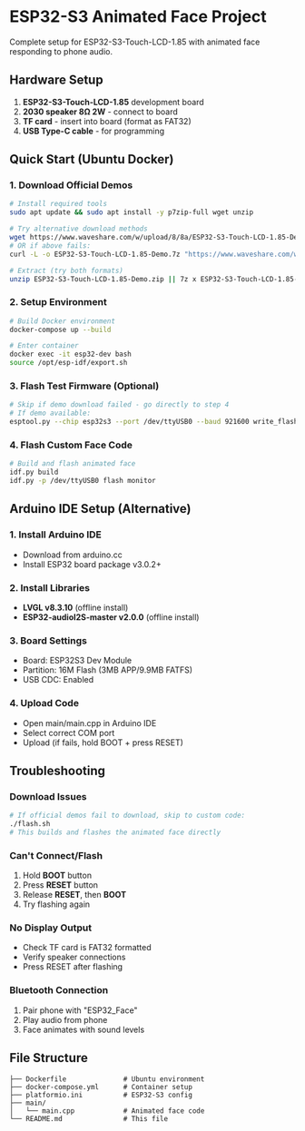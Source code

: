 # ESP32-S3 Animated Face Project

Complete setup for ESP32-S3-Touch-LCD-1.85 with animated face responding to phone audio.

## Hardware Setup
1. **ESP32-S3-Touch-LCD-1.85** development board
2. **2030 speaker 8Ω 2W** - connect to board
3. **TF card** - insert into board (format as FAT32)
4. **USB Type-C cable** - for programming

## Quick Start (Ubuntu Docker)

### 1. Download Official Demos
```bash
# Install required tools
sudo apt update && sudo apt install -y p7zip-full wget unzip

# Try alternative download methods
wget https://www.waveshare.com/w/upload/8/8a/ESP32-S3-Touch-LCD-1.85-Demo.7z
# OR if above fails:
curl -L -o ESP32-S3-Touch-LCD-1.85-Demo.7z "https://www.waveshare.com/w/upload/8/8a/ESP32-S3-Touch-LCD-1.85-Demo.7z"

# Extract (try both formats)
unzip ESP32-S3-Touch-LCD-1.85-Demo.zip || 7z x ESP32-S3-Touch-LCD-1.85-Demo.7z
```

### 2. Setup Environment
```bash
# Build Docker environment
docker-compose up --build

# Enter container
docker exec -it esp32-dev bash
source /opt/esp-idf/export.sh
```

### 3. Flash Test Firmware (Optional)
```bash
# Skip if demo download failed - go directly to step 4
# If demo available:
esptool.py --chip esp32s3 --port /dev/ttyUSB0 --baud 921600 write_flash -z 0x0 ESP32-S3-Touch-LCD-1.85-Demo/Firmware/firmware.bin
```

### 4. Flash Custom Face Code
```bash
# Build and flash animated face
idf.py build
idf.py -p /dev/ttyUSB0 flash monitor
```

## Arduino IDE Setup (Alternative)

### 1. Install Arduino IDE
- Download from arduino.cc
- Install ESP32 board package v3.0.2+

### 2. Install Libraries
- **LVGL v8.3.10** (offline install)
- **ESP32-audioI2S-master v2.0.0** (offline install)

### 3. Board Settings
- Board: ESP32S3 Dev Module
- Partition: 16M Flash (3MB APP/9.9MB FATFS)
- USB CDC: Enabled

### 4. Upload Code
- Open main/main.cpp in Arduino IDE
- Select correct COM port
- Upload (if fails, hold BOOT + press RESET)

## Troubleshooting

### Download Issues
```bash
# If official demos fail to download, skip to custom code:
./flash.sh
# This builds and flashes the animated face directly
```

### Can't Connect/Flash
1. Hold **BOOT** button
2. Press **RESET** button
3. Release **RESET**, then **BOOT**
4. Try flashing again

### No Display Output
- Check TF card is FAT32 formatted
- Verify speaker connections
- Press RESET after flashing

### Bluetooth Connection
1. Pair phone with "ESP32_Face"
2. Play audio from phone
3. Face animates with sound levels

## File Structure
```
├── Dockerfile              # Ubuntu environment
├── docker-compose.yml      # Container setup
├── platformio.ini          # ESP32-S3 config
├── main/
│   └── main.cpp            # Animated face code
└── README.md               # This file
```